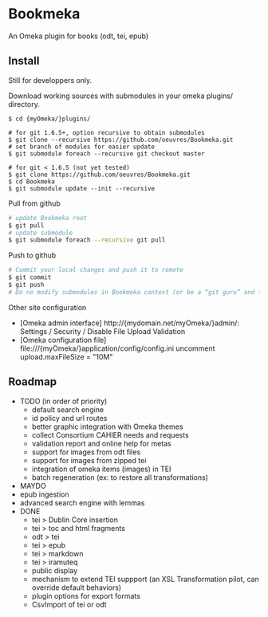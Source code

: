 
# Bookmeka

An Omeka plugin for books (odt, tei, epub)

## Install

Still for developpers only.

Download working sources with submodules in your omeka plugins/ directory.
```
$ cd {myOmeka/}plugins/
  
# for git 1.6.5+, option recursive to obtain submodules
$ git clone --recursive https://github.com/oeuvres/Bookmeka.git
# set branch of modules for easier update
$ git submodule foreach --recursive git checkout master
  
# for git < 1.6.5 (not yet tested)
$ git clone https://github.com/oeuvres/Bookmeka.git
$ cd Bookmeka
$ git submodule update --init --recursive
```

Pull from github
```sh
# update Bookmeka root
$ git pull
# update submodule
$ git submodule foreach --recursive git pull
```

Push to github
```sh
# Commit your local changes and push it to remote
$ git commit
$ git push
# Do no modify submodules in Bookmeka context (or be a “git guru” and fill this tuto)
```


Other site configuration

 * [Omeka admin interface] http://{mydomain.net/myOmeka/}admin/: Settings / Security / Disable File Upload Validation
 * [Omeka configuration file] file:///{myOmeka/}application/config/config.ini uncomment upload.maxFileSize = "10M"

## Roadmap

 - TODO (in order of priority)
   - default search engine
   - id policy and url routes
   - better graphic integration with Omeka themes
   - collect Consortium CAHIER needs and requests
   - validation report and online help for metas
   - support for images from odt files
   - support for images from zipped tei
   - integration of omeka items (images) in TEI
   - batch regeneration (ex: to restore all transformations)
  - MAYDO
   - epub ingestion
   - advanced search engine with lemmas
 - DONE
   - tei > Dublin Core insertion
   - tei > toc and html fragments
   - odt > tei
   - tei > epub
   - tei > markdown
   - tei > iramuteq
   - public display
   - mechanism to extend TEI suppport (an XSL Transformation pilot, can override default behaviors)
   - plugin options for export formats
   - CsvImport of tei or odt

